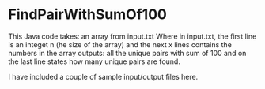 # FindPairWithSumOf100

This Java code takes:
  an array from input.txt
    Where in input.txt, the first line is an integet n (he size of the array) and the next x lines contains the numbers in the array
outputs:
  all the unique pairs with sum of 100 
  and on the last line states how many unique pairs are found. 
  
 I have included a couple of sample input/output files here. 

